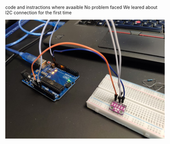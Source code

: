 code and instractions where avaaible
No problem faced
We leared about I2C connection for the first time

![Test](photo1.png?raw=true)
